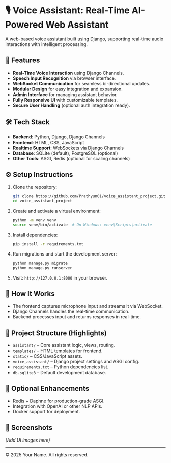 # 🎙️ Voice Assistant: Real-Time AI-Powered Web Assistant

A web-based voice assistant built using Django, supporting real-time audio interactions with intelligent processing.

## 🚀 Features

- **Real-Time Voice Interaction** using Django Channels.
- **Speech Input Recognition** via browser interface.
- **WebSocket Communication** for seamless bi-directional updates.
- **Modular Design** for easy integration and expansion.
- **Admin Interface** for managing assistant behavior.
- **Fully Responsive UI** with customizable templates.
- **Secure User Handling** (optional auth integration ready).

## 🛠️ Tech Stack

- **Backend**: Python, Django, Django Channels
- **Frontend**: HTML, CSS, JavaScript
- **Realtime Support**: WebSockets via Django Channels
- **Database**: SQLite (default), PostgreSQL (optional)
- **Other Tools**: ASGI, Redis (optional for scaling channels)

## ⚙️ Setup Instructions

1. Clone the repository:
   ```bash
   git clone https://github.com/Prathyun01/voice_assistant_project.git
   cd voice_assistant_project
   ```

2. Create and activate a virtual environment:
   ```bash
   python -m venv venv
   source venv/bin/activate  # On Windows: venv\Scripts\activate
   ```

3. Install dependencies:
   ```bash
   pip install -r requirements.txt
   ```

4. Run migrations and start the development server:
   ```bash
   python manage.py migrate
   python manage.py runserver
   ```

5. Visit: `http://127.0.0.1:8000` in your browser.

## 🧠 How It Works

- The frontend captures microphone input and streams it via WebSocket.
- Django Channels handles the real-time communication.
- Backend processes input and returns responses in real-time.

## 📁 Project Structure (Highlights)

- `assistant/` – Core assistant logic, views, routing.
- `templates/` – HTML templates for frontend.
- `static/` – CSS/JavaScript assets.
- `voice_assistant/` – Django project settings and ASGI config.
- `requirements.txt` – Python dependencies list.
- `db.sqlite3` – Default development database.

## 🧪 Optional Enhancements

- Redis + Daphne for production-grade ASGI.
- Integration with OpenAI or other NLP APIs.
- Docker support for deployment.

## 📸 Screenshots

*(Add UI images here)*

---

© 2025 Your Name. All rights reserved.